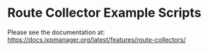 # Route Collector Example Scripts

Please see the documentation at: https://docs.ixpmanager.org/latest/features/route-collectors/


